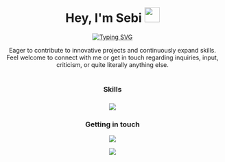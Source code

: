 <h1 align="center"><b>Hey, I'm Sebi&nbsp;</b><img src="https://media.giphy.com/media/hvRJCLFzcasrR4ia7z/giphy.gif" width="35"></h1>

<p align="center">
  <a href="https://github.com/DenverCoder1/readme-typing-svg">
      <img src="https://readme-typing-svg.herokuapp.com?font=Lexend&color=cyan&size=25&center=true&vCenter=true&width=600&height=100&lines=Self-taught+Front-End+Developer,;Computer+Science+Student,;Loves+to+learn+new+things+&hearts;++;Active+Learner/Researcher," alt="Typing SVG">
  </a>
</p>

<p align="center">Eager to contribute to innovative projects and continuously expand skills. Feel welcome to connect with me or get in touch regarding inquiries, input, criticism, or quite literally anything else.</p>

<h1></h1>

<h3 align="center">Skills<h3>
<p align="center">
  <a href="https://github.com/sebilune">
    <img src="https://skillicons.dev/icons?i=nextjs,react,ts,tailwind,sass,bootstrap,nodejs,npm,git,bash,cpp,vscode,vim,linux,apple,windows&perline=8" />
  </a>
</p>

<h3 align="center">Getting in touch</h3>
<p align="center">
  <a href="https://mail.google.com/mail/u/0/?fs=1&to=sebilune@proton.me&su=Your+Concern&body=Your+message+to+me&tf=cm"><img src="https://skillicons.dev/icons?i=gmail"/></a>
</p>

<p align="center">
  <a href="https://github.com/sebilune">
    <img src="https://komarev.com/ghpvc/?username=sebilune&color=blue&style=flat)" />
  </a>
</p>
